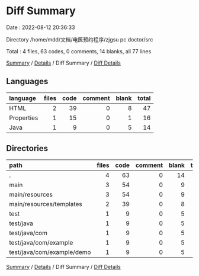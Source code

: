 # Diff Summary

Date : 2022-08-12 20:36:33

Directory /home/mdd/文档/电医预约程序/zjgsu pc doctor/src

Total : 4 files,  63 codes, 0 comments, 14 blanks, all 77 lines

[Summary](results.md) / [Details](details.md) / Diff Summary / [Diff Details](diff-details.md)

## Languages
| language | files | code | comment | blank | total |
| :--- | ---: | ---: | ---: | ---: | ---: |
| HTML | 2 | 39 | 0 | 8 | 47 |
| Properties | 1 | 15 | 0 | 1 | 16 |
| Java | 1 | 9 | 0 | 5 | 14 |

## Directories
| path | files | code | comment | blank | total |
| :--- | ---: | ---: | ---: | ---: | ---: |
| . | 4 | 63 | 0 | 14 | 77 |
| main | 3 | 54 | 0 | 9 | 63 |
| main/resources | 3 | 54 | 0 | 9 | 63 |
| main/resources/templates | 2 | 39 | 0 | 8 | 47 |
| test | 1 | 9 | 0 | 5 | 14 |
| test/java | 1 | 9 | 0 | 5 | 14 |
| test/java/com | 1 | 9 | 0 | 5 | 14 |
| test/java/com/example | 1 | 9 | 0 | 5 | 14 |
| test/java/com/example/demo | 1 | 9 | 0 | 5 | 14 |

[Summary](results.md) / [Details](details.md) / Diff Summary / [Diff Details](diff-details.md)